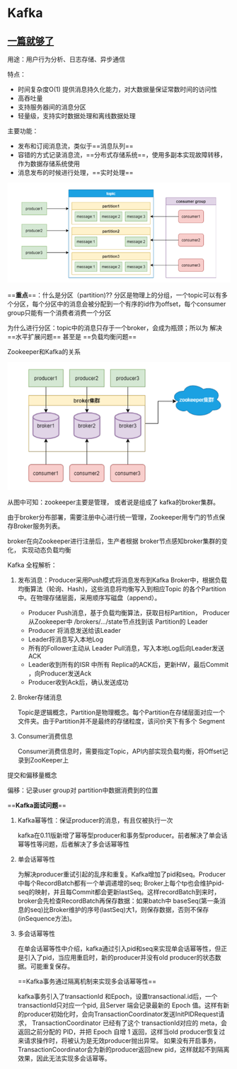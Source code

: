 # Kafka

## **[一篇就够了](https://www.cnblogs.com/cxuanBlog/p/11949238.html)**

用途：用户行为分析、日志存储、异步通信

特点：

- 时间复杂度O(1) 提供消息持久化能力，对大数据量保证常数时间的访问性
- 高吞吐量
- 支持服务器间的消息分区
- 轻量级，支持实时数据处理和离线数据处理



主要功能：

- 发布和订阅消息流，类似于==消息队列==
- 容错的方式记录消息流，==分布式存储系统==，使用多副本实现故障转移，作为数据存储系统使用
- 消息发布的时候进行处理，==实时处理==

![img](Kafka.assets/8c3ab9af88001949566c76389b3153c7.png)

==**重点**==：什么是分区（partition)??
分区是物理上的分组，一个topic可以有多个分区，每个分区中的消息会被分配到一个有序的id作为offset，每个consumer group只能有一个消费者消费一个分区

为什么进行分区：topic中的消息只存于一个broker，会成为瓶颈；所以为 解决 ==水平扩展问题==  甚至是 ==负载均衡问题==



Zookeeper和Kafka的关系

![img](Kafka.assets/d6b1845894f2a2ba16afb06984cb45e5.png)

从图中可知：zookeeper主要是管理， 或者说是组成了 kafka的broker集群。

由于broker分布部署，需要注册中心进行统一管理，Zookeeper用专门的节点保存Broker服务列表。

broker在向Zookeeper进行注册后，生产者根据 broker节点感知broker集群的变化， 实现动态负载均衡



Kafka 全程解析：

1. 发布消息：Producer采用Push模式将消息发布到Kafka Broker中，根据负载均衡算法（轮询、Hash)，这些消息将均衡写入到相应Topic 的各个Partition中。在物理存储层面，采用顺序写磁盘（append）。

   - Producer Push消息，基于负载均衡算法，获取目标Partition， Producer从Zookeeper中 /brokers/.../state节点找到该 Partition的 Leader
   - Producer 将消息发送给该Leader
   - Leader将消息写入本地Log
   - 所有的Follower主动从 Leader Pull消息，写入本地Log后向Leader发送ACK
   - Leader收到所有的ISR 中所有 Replica的ACK后，更新HW，最后Commit ，向Producer发送Ack
   - Producer收到Ack后，确认发送成功

2. Broker存储消息

   Topic是逻辑概念，Partition是物理概念。每个Partition在存储层面对应一个文件夹。由于Partition并不是最终的存储粒度，该问价夹下有多个 Segment

3. Consumer消费信息

   Consumer消费信息时，需要指定Topic，API内部实现负载均衡，将Offset记录到ZooKeeper上



提交和偏移量概念

偏移：记录user group对 partition中数据消费到的位置



==**Kafka面试问题**==

1. Kafka幂等性：保证producer的消息，有且仅被执行一次

   kafka在0.11版新增了幂等型producer和事务型producer。前者解决了单会话幂等性等问题，后者解决了多会话幂等性

2. 单会话幂等性

   为解决producer重试引起的乱序和重复。Kafka增加了pid和seq。Producer中每个RecordBatch都有一个单调递增的seq; Broker上每个tp也会维护pid-seq的映射，并且每Commit都会更新lastSeq。这样recordBatch到来时，broker会先检查RecordBatch再保存数据：如果batch中 baseSeq(第一条消息的seq)比Broker维护的序号(lastSeq)大1，则保存数据，否则不保存(inSequence方法)。

3. 多会话幂等性

   在单会话幂等性中介绍，kafka通过引入pid和seq来实现单会话幂等性，但正是引入了pid，当应用重启时，新的producer并没有old producer的状态数据。可能重复保存。

   ==Kafka事务通过隔离机制来实现多会话幂等性==

   kafka事务引入了transactionId 和Epoch，设置transactional.id后，一个transactionId只对应一个pid, 且Server 端会记录最新的 Epoch 值。这样有新的producer初始化时，会向TransactionCoordinator发送InitPIDRequest请求， TransactionCoordinator 已经有了这个 transactionId对应的 meta，会返回之前分配的 PID，并把 Epoch 自增 1 返回，这样当old producer恢复过来请求操作时，将被认为是无效producer抛出异常。 如果没有开启事务，TransactionCoordinator会为新的producer返回new pid，这样就起不到隔离效果，因此无法实现多会话幂等。